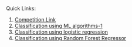 Quick Links:
1. [Competition Link](https://www.kaggle.com/competitions/titanic)
2. [Classification using ML algorithms-1](https://www.kaggle.com/code/vidhyambikasr/classification-using-ml-algorithms-1/notebook)
3. [Classification using logistic regression](https://www.kaggle.com/code/vidhyambikasr/classification-using-logistic-regression)
4. [Classification using Random Forest Regressor](https://www.kaggle.com/code/vidhyambikasr/classification-using-random-forest-regressor)
